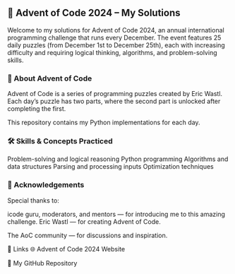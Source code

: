 ## 🎄 Advent of Code 2024 – My Solutions
Welcome to my solutions for Advent of Code 2024, an annual international programming challenge that runs every December.
The event features 25 daily puzzles (from December 1st to December 25th), each with increasing difficulty and requiring logical thinking, algorithms, and problem-solving skills.

### 📜 About Advent of Code
Advent of Code is a series of programming puzzles created by Eric Wastl.
Each day’s puzzle has two parts, where the second part is unlocked after completing the first.

This repository contains my Python implementations for each day.

### 🛠 Skills & Concepts Practiced
Problem-solving and logical reasoning
Python programming
Algorithms and data structures
Parsing and processing inputs
Optimization techniques

### 🙏 Acknowledgements
Special thanks to:

icode guru, moderators, and mentors — for introducing me to this amazing challenge.
Eric Wastl — for creating Advent of Code.

The AoC community — for discussions and inspiration.

📌 Links
🌐 Advent of Code 2024 Website

📂 My GitHub Repository
